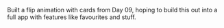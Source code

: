 Built a flip animation with cards from Day 09, hoping to build this out into a full app with features like favourites and stuff.
